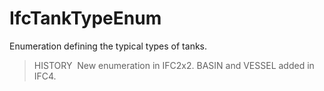 # IfcTankTypeEnum

Enumeration defining the typical types of tanks.

> HISTORY&nbsp; New enumeration in IFC2x2. BASIN and VESSEL added in IFC4.
